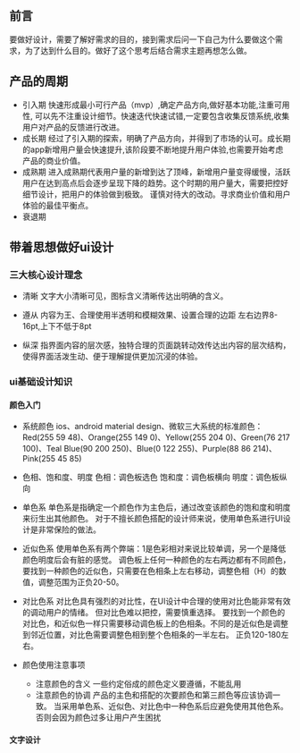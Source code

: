 ## 前言
要做好设计，需要了解好需求的目的，接到需求后问一下自己为什么要做这个需求，为了达到什么目的。做好了这个思考后结合需求主题再想怎么做。

## 产品的周期
- 引入期
  快速形成最小可行产品（mvp）,确定产品方向,做好基本功能,注重可用性,
  可以先不注重设计细节。快速迭代快速试错,一定要包含收集反馈系统,收集用户对产品的反馈进行改进。
- 成长期
  经过了引入期的探索，明确了产品方向，并得到了市场的认可。成长期的app新增用户量会快速提升,该阶段要不断地提升用户体验,也需要开始考虑产品的商业价值。
- 成熟期
  进入成熟期代表用户量的新增到达了顶峰，新增用户量变得缓慢，活跃用户在达到高点后会逐步呈现下降的趋势。这个时期的用户量大，需要把控好细节设计，把用户的体验做到极致。
  谨慎对待大的改动。寻求商业价值和用户体验的最佳平衡点。
- 衰退期
  

## 带着思想做好ui设计
### 三大核心设计理念
- 清晰
文字大小清晰可见，图标含义清晰传达出明确的含义。

- 遵从
内容为王、合理使用半透明和模糊效果、设置合理的边距
左右边界8-16pt,上下不低于8pt

- 纵深
指界面内容的层次感，独特合理的页面跳转动效传达出内容的层次结构，使得界面活泼生动、便于理解提供更加沉浸的体验。

### ui基础设计知识
#### 颜色入门
- 系统颜色
ios、android material design、微软三大系统的标准颜色：
Red(255 59 48)、Orange(255 149 0)、Yellow(255 204 0)、Green(76 217 100)、Teal Blue(90 200 250)、Blue(0 122 255)、Purple(88 86 214)、Pink(255 45 85)

- 色相、饱和度、明度
色相：调色板选色
饱和度：调色板横向
明度：调色板纵向

- 单色系
单色系是指确定一个颜色作为主色后，通过改变该颜色的饱和度和明度来衍生出其他颜色。
对于不擅长颜色搭配的设计师来说，使用单色系进行UI设计是非常保险的做法。

- 近似色系
使用单色系有两个弊端：1是色彩相对来说比较单调，另一个是降低颜色明度后会有脏的感觉。
调色板上任何一种颜色的左右两边都有不同颜色，要找到一种颜色的近似色，只需要在色相条上左右移动，调整色相（H）的数值，调整范围为正负20-50。

- 对比色系
对比色具有强烈的对比性，在UI设计中合理的使用对比色能非常有效的调动用户的情绪。
但对比色难以把控，需要慎重选择。
要找到一个颜色的对比色，和近似色一样只需要移动调色板上的色相条。不同的是近似色是调整到邻近位置，对比色需要调整色相到整个色相条的一半左右。
正负120-180左右。


- 颜色使用注意事项
    - 注意颜色的含义
        一些约定俗成的颜色定义要遵循，不能乱用
    - 注意颜色的协调
        产品的主色和搭配的次要颜色和第三颜色等应该协调一致。
        当采用单色系、近似色、对比色中一种色系后应避免使用其他色系。否则会因为颜色过多让用户产生困扰


#### 文字设计
